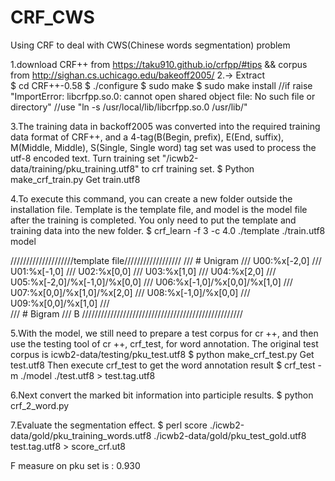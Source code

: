 # CRF_CWS
Using CRF to deal with CWS(Chinese words segmentation) problem

1.download CRF++ from https://taku910.github.io/crfpp/#tips   &&  corpus from http://sighan.cs.uchicago.edu/bakeoff2005/
2.-> Extract  
$ cd CRF++-0.58 
$ ./configure 
$ sudo make 
$ sudo make install
//if raise "ImportError: libcrfpp.so.0: cannot open shared object file: No such file or directory"
//use "ln -s /usr/local/lib/libcrfpp.so.0 /usr/lib/"

3.The training data in backoff2005 was converted into the required training data format of CRF++, 
and a 4-tag(B(Begin, prefix), E(End, suffix), M(Middle, Middle), S(Single, Single word) tag set was used to process the utf-8 encoded text.
Turn training set "/icwb2-data/training/pku_training.utf8" to crf training set.
$ Python make_crf_train.py
Get train.utf8

4.To execute this command, you can create a new folder outside the installation file. 
Template is the template file, and model is the model file after the training is completed. 
You only need to put the template and training data into the new folder.
$ crf_learn -f 3 -c 4.0 ./template ./train.utf8 model

////////////////////template file//////////////////
///   # Unigram
///   U00:%x[-2,0]
///   U01:%x[-1,0]
///   U02:%x[0,0]
///   U03:%x[1,0]
///   U04:%x[2,0]
///   U05:%x[-2,0]/%x[-1,0]/%x[0,0]
///   U06:%x[-1,0]/%x[0,0]/%x[1,0]
///   U07:%x[0,0]/%x[1,0]/%x[2,0]
///   U08:%x[-1,0]/%x[0,0]
///   U09:%x[0,0]/%x[1,0]
///   
///   # Bigram
///   B
///////////////////////////////////////////////////

5.With the model, we still need to prepare a test corpus for cr ++, and then use the testing tool of cr ++, crf_test, 
for word annotation. The original test corpus is icwb2-data/testing/pku_test.utf8
$ python make_crf_test.py
Get test.utf8
Then execute crf_test to get the word annotation result
$ crf_test -m ./model  ./test.utf8 > test.tag.utf8

6.Next convert the marked bit information into participle results.
$ python crf_2_word.py

7.Evaluate the segmentation effect.
$ perl score ./icwb2-data/gold/pku_training_words.utf8 ./icwb2-data/gold/pku_test_gold.utf8 test.tag.utf8 > score_crf.ut8

F measure on pku set is : 0.930
